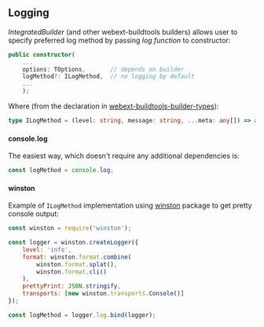 ## Logging
*IntegratedBuilder* (and other webext-buildtools builders) allows user to 
specify preferred log method by passing *log function* to constructor:

```ts
public constructor(
    ...
    options: TOptions,       // depends on builder
    logMethod?: ILogMethod,  // no logging by default
    ...
    );
```

Where (from the declaration in [webext-buildtools-builder-types](https://www.npmjs.com/package/webext-buildtools-builder-types)):

```ts
type ILogMethod = (level: string, message: string, ...meta: any[]) => any;
```

#### console.log
The easiest way, which doesn't require any additional dependencies is:
```ts
const logMethod = console.log;
```

#### winston
Example of `ILogMethod` implementation using 
[winston](https://www.npmjs.com/package/winston) package to get pretty console output:
```js
const winston = require('winston');

const logger = winston.createLogger({
    level: 'info',
    format: winston.format.combine(
        winston.format.splat(),
        winston.format.cli()
    ),
    prettyPrint: JSON.stringify,
    transports: [new winston.transports.Console()]
});

const logMethod = logger.log.bind(logger);